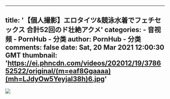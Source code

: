 
---
title: '【個人撮影】エロタイツ&競泳水着でフェチセックス 合計52回のド壮絶アクメ'
categories: 
    - 音视频
    - PornHub - 分类
author: PornHub - 分类
comments: false
date: Sat, 20 Mar 2021 12:00:30 GMT
thumbnail: 'https://ei.phncdn.com/videos/202012/19/378652522/original/(m=eaf8Ggaaaa)(mh=LJdyOw5Yeyjal38h)6.jpg'
---

<div>   
<img src="https://ei.phncdn.com/videos/202012/19/378652522/original/(m=eaf8Ggaaaa)(mh=LJdyOw5Yeyjal38h)6.jpg" referrerpolicy="no-referrer">  
</div>
            